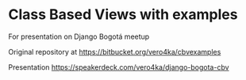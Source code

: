 Class Based Views with examples
===============================

For presentation on Django Bogotá meetup

Original repository at https://bitbucket.org/vero4ka/cbvexamples


Presentation https://speakerdeck.com/vero4ka/django-bogota-cbv
